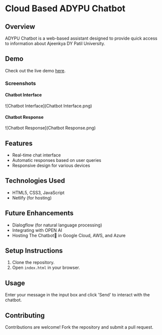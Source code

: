 # Cloud Based ADYPU Chatbot

## Overview

ADYPU Chatbot is a web-based assistant designed to provide quick access to information about Ajeenkya DY Patil University.

## Demo

Check out the live demo [here](https://adypu-chatbot.netlify.app/).

### Screenshots

#### Chatbot Interface
![Chatbot Interface](Chatbot Interface.png) 

#### Chatbot Response
![Chatbot Response](Chatbot Response.png) 

## Features

- Real-time chat interface
- Automatic responses based on user queries
- Responsive design for various devices

## Technologies Used

- HTML5, CSS3, JavaScript
- Netlify (for hosting)

## Future Enhancements

- Dialogflow (for natural language processing)
- Integrating with OPEN AI
- Hosting The Chatbot💬 in Google Cloud, AWS, and Azure

## Setup Instructions

1. Clone the repository.
2. Open `index.html` in your browser.

## Usage

Enter your message in the input box and click 'Send' to interact with the chatbot.

## Contributing

Contributions are welcome! Fork the repository and submit a pull request.
